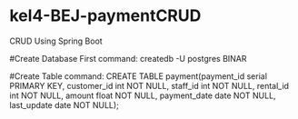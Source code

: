 # kel4-BEJ-paymentCRUD
CRUD Using Spring Boot

#Create Database First
command: 
createdb -U postgres BINAR

#Create Table
command: 
CREATE TABLE payment(payment_id serial PRIMARY KEY, 
customer_id int NOT NULL, staff_id int NOT NULL, 
rental_id int NOT NULL, amount float NOT NULL, payment_date date NOT NULL, last_update date NOT NULL);

